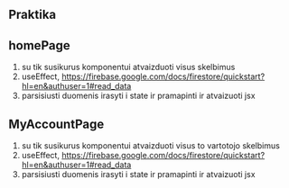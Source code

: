 ## Praktika

## homePage

1. su tik susikurus komponentui atvaizduoti visus skelbimus
2. useEffect, https://firebase.google.com/docs/firestore/quickstart?hl=en&authuser=1#read_data
3. parsisiusti duomenis irasyti i state ir pramapinti ir atvaizuoti jsx

## MyAccountPage

1. su tik susikurus komponentui atvaizduoti visus to vartotojo skelbimus
2. useEffect, https://firebase.google.com/docs/firestore/quickstart?hl=en&authuser=1#read_data
3. parsisiusti duomenis irasyti i state ir pramapinti ir atvaizuoti jsx
